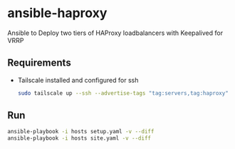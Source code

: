 # ansible-haproxy
Ansible to Deploy two tiers of HAProxy loadbalancers with Keepalived for VRRP

## Requirements

* Tailscale installed and configured for ssh
    ```bash
    sudo tailscale up --ssh --advertise-tags "tag:servers,tag:haproxy"
    ```

## Run

```bash
ansible-playbook -i hosts setup.yaml -v --diff
ansible-playbook -i hosts site.yaml -v --diff
```